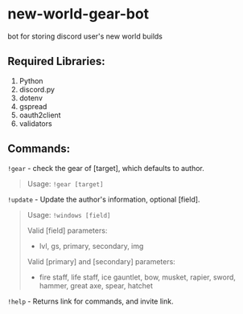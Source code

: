 # new-world-gear-bot
 bot for storing discord user's new world builds

## Required Libraries:
  1. Python
  2. discord.py
  3. dotenv
  4. gspread
  5. oauth2client
  6. validators

## Commands:

```!gear``` - check the gear of [target], which defaults to author.
> Usage: `!gear [target]`

```!update``` - Update the author's information, optional [field].
> Usage: `!windows [field]`
> 
> Valid [field] parameters:
> - lvl, gs, primary, secondary, img
> 
> Valid [primary] and [secondary] parameters:
>   - fire staff, life staff, ice gauntlet, bow, musket, rapier, sword, hammer, great axe, spear, hatchet

```!help``` - Returns link for commands, and invite link.
